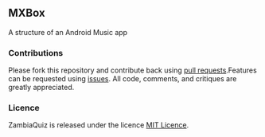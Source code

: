 ## MXBox
A structure of an Android Music app
### Contributions
Please fork this repository and contribute back using [pull requests](https://github.com/mtondolo/MXBox/pulls).Features can be requested using [issues](https://github.com/mtondolo/MXBox/issues). All code, comments, and critiques are greatly appreciated.
### Licence
ZambiaQuiz is released under the licence [MIT Licence](https://choosealicense.com/licenses/mit/).

